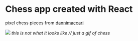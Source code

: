 # Chess app created with React

pixel chess pieces from <a href="https://dani-maccari.itch.io/pixel-chess" target="_blank">dannimaccari</a>

<img src="https://web.archive.org/web/20091026220316/http://geocities.com/ResearchTriangle/Thinktank/6040/game1b.gif"> <em>this is not what it looks like // just a gif of chess</em>
